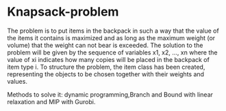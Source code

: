 # Knapsack-problem
The problem is to put items in the backpack in such a way that the value of the items it contains is maximized and as 
long as the maximum weight (or volume) that the weight can not bear is exceeded.
The solution to the problem will be given by the sequence of variables x1, x2, ..., xn where 
the value of xi indicates how many copies will be placed in the backpack of item type i.
To structure the problem, the item class has been created, representing the objects to be chosen together with their weights and values.

Methods to solve it: dynamic programming,Branch and Bound with linear relaxation and MIP with Gurobi.
